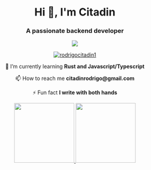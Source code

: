 <h1 align="center">Hi 👋, I'm Citadin</h1>
<h3 align="center">A passionate backend developer</h3>

<div align="center">
  <img src="https://media.giphy.com/media/bqm6WOjuLu480/giphy.gif">
  <p> <a href="https://twitter.com/rodrigocitadin1" target="blank"><img src="https://img.shields.io/twitter/follow/rodrigocitadin1?logo=twitter&style=for-the-badge" alt="rodrigocitadin1" /></a> </p>

  <p>🌱 I’m currently learning <b>Rust and Javascript/Typescript</b></p>

  <p>📫 How to reach me <b>citadinrodrigo@gmail.com</b></p>

  <p>⚡ Fun fact <b>I write with both hands</b></p>
</div>

<div align="center">
  <a href="https://github.com/rafaballerini">
  <img height="160em" src="https://github-readme-stats.vercel.app/api?username=rodrigocitadin&show_icons=true&theme=dark&include_all_commits=true&count_private=true&hide_border=true"/>
  <img height="160em" src="https://github-readme-stats.vercel.app/api/top-langs/?username=rodrigocitadin&layout=compact&langs_count=7&theme=dark&hide_border=true"/>
</div>
